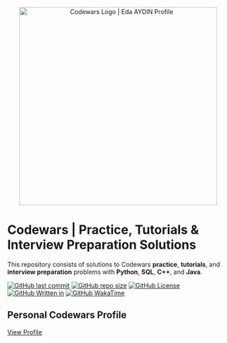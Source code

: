 <p align="center">
    <a href="https://www.codewars.com/users/edaaydinea">
        <img alt="Codewars Logo | Eda AYDIN Profile" src="https://camo.githubusercontent.com/cb4c166d570c91abfa45e548c281b2d374faa4213a3690ad880a76098ce91fc4/68747470733a2f2f73656375726573657276657263646e2e6e65742f3136302e3135332e3133382e35332f3631302e3334312e6d7966747075706c6f61642e636f6d2f77702d636f6e74656e742f75706c6f6164732f323031372f30392f636f6465776172732e706e67", width = 450 >
    </a>
</p>

# Codewars | Practice, Tutorials & Interview Preparation Solutions

This repository consists of solutions to Codewars **practice**, **tutorials**, and **interview preparation** problems with **Python**, **SQL**, **C++**, and **Java**.

[![GitHub last commit](https://img.shields.io/github/last-commit/edaaydinea/Codewars)](https://github.com/edaaydinea/Codewars/commits/master)
[![GitHub repo size](https://img.shields.io/github/repo-size/edaaydinea/Codewars)](https://github.com/edaaydinea/Codewars/archive/master.zip)
[![GitHub License](https://img.shields.io:/github/license/edaaydinea/Codewars)](https://img.shields.io:/github/license/edaaydinea/Codewars)
[![GitHub Written in](https://img.shields.io/badge/Written%20in%20-Python%2C%20Java%2C%20C%2B%2B%2C%20SQL-blue)](https://img.shields.io/badge/Written%20in%20-Python%2C%20Java%2C%20C%2B%2B%2C%20MYSQL-blue)
[![GitHub WakaTime](https://wakatime.com/badge/github/edaaydinea/Codewars.svg)](https://wakatime.com/badge/github/edaaydinea/Codewars.svg)

## Personal Codewars Profile

[View Profile](https://www.codewars.com/users/edaaydinea)
